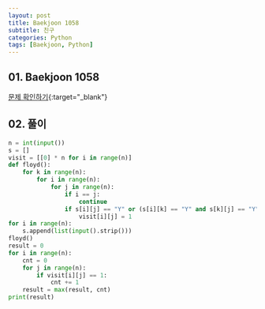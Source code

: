 ```yaml
---
layout: post
title: Baekjoon 1058
subtitle: 친구
categories: Python
tags: [Baekjoon, Python]
---
```


## 01. Baekjoon 1058

[문제 확인하기](https://www.acmicpc.net/problem/1058){:target="_blank"}

## 02. 풀이

```Python
n = int(input())
s = []
visit = [[0] * n for i in range(n)]
def floyd():
    for k in range(n):
        for i in range(n):
            for j in range(n):
                if i == j:
                    continue
                if s[i][j] == "Y" or (s[i][k] == "Y" and s[k][j] == "Y"):
                    visit[i][j] = 1
for i in range(n):
    s.append(list(input().strip()))
floyd()
result = 0
for i in range(n):
    cnt = 0
    for j in range(n):
        if visit[i][j] == 1:
            cnt += 1
    result = max(result, cnt)
print(result)
```
